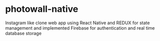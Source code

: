 # photowall-native

Instagram like clone web app using React Native and REDUX for state management and implemented Firebase for authentication and real time database storage 
